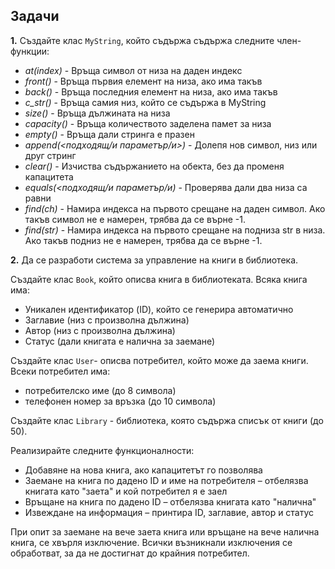 ## Задачи

**1.** Създайте клас `MyString`, който съдържа съдържа следните член-функции:
- *at(index)* - Връща символ от низа на даден индекс 
- *front()* - Връща първия елемент на низа, ако има такъв
- *back()* - Връща последния елемент на низа, ако има такъв
- *c_str()* - Връща самия низ, който се съдържа в MyString
- *size()* - Връща дължината на низа 
- *capacity()* - Връща количеството заделена памет за низа
- *empty()* - Връща дали стринга е празен 
- *append(<подходящ/и параметър/и>)* - Долепя нов символ, низ или друг стринг
- *clear()* - Изчиства съдържанието на обекта, без да променя капацитета
- *equals(<подходящ/и параметър/и)* - Проверява дали два низа са равни 
- *find(ch)* - Намира индекса на първото срещане на даден символ. Ако такъв символ не е намерен, трябва да се върне -1.
- *find(str)* - Намира индекса на първото срещане на подниза str в низа. Ако такъв подниз не е намерен, трябва да се върне -1.

**2.** Да се разработи система за управление на книги в библиотека.

Създайте клас `Book`, който описва книга в библиотеката. Всяка книга има:

- Уникален идентификатор (ID), който се генерира автоматично
- Заглавие (низ с произволна дължина)
- Автор (низ с произволна дължина)
- Статус (дали книгата е налична за заемане)

Създайте клас `User`- описва потребител, който може да заема книги. Всеки потребител има:
- потребителско име (до 8 символа)
- телефонен номер за връзка (до 10 символа)

Създайте клас `Library` - библиотека, която съдържа списък от книги (до 50). 

Реализирайте следните функционалности:
- Добавяне на нова книга, ако капацитетът го позволява
- Заемане на книга по дадено ID и име на потребителя – отбелязва книгата като "заета" и кой потребител я е заел
- Връщане на книга по дадено ID – отбелязва книгата като "налична"
- Извеждане на информация – принтира ID, заглавие, автор и статус

При опит за заемане на вече заета книга или връщане на вече налична книга, се хвърля изключение. Всички възникнали изключения се обработват, за да не достигнат до крайния потребител.  </br>
